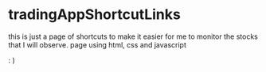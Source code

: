 # tradingAppShortcutLinks
this is just a page of shortcuts to make it easier for me to monitor the stocks that I will observe. page using html, css and javascript 

: )